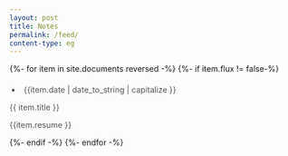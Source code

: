 ```yaml
---
layout: post
title: Notes
permalink: /feed/
content-type: eg
---
```

<style>
.container {
    padding-bottom: 0;
}
.scroll-to-top {
    display: none
}

</style>

{%- for item in site.documents reversed -%}
    {%- if item.flux != false-%}
        <div class="feed-title-excerpt-block disable-select" data-url="{{site.url}}{{item.url}}">
            <a href="{{ item.url }}" style="text-decoration: none; color: #555555;">
                <ul style="padding-left: 20px; margin-top: 20px;" class="tags">
                    <li style="padding: 0 5px; border-radius: 10px;" class="tag">{{item.date | date_to_string | capitalize }}</li>
                </ul>
                <p style="margin-top: 0px;" class="feed-title">{{ item.title }}</p>
                <p class="feed-excerpt">{{item.resume }}</p>
            </a>
        </div>
    {%- endif -%}
{%- endfor -%}
<br/>
<br/>
